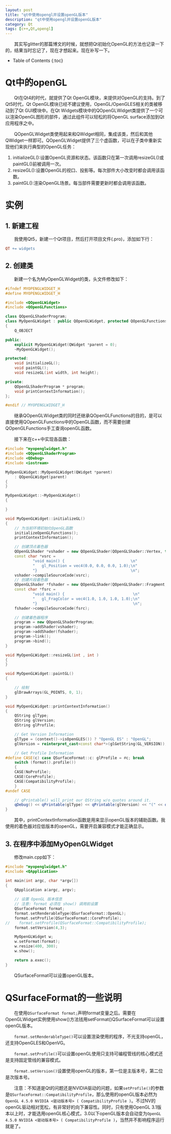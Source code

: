 ```yaml
---
layout: post
title: "qt中使用opengl并设置openGL版本"
description: "qt中使用opengl并设置openGL版本"
category: Qt
tags: [c++,Qt,opengl]
---
```


&#160; &#160; &#160; &#160;其实写glitter的那篇博文的时候，就想把Qt初始化OpenGL的方法也记录一下的，结果当时忘记了，现在才想起来。现在补写一下。

<!-- more -->

* Table of Contents
{:toc}

# Qt中的openGL

&#160; &#160; &#160; &#160;Qt在Qt4的时代，就提供了Qt OpenGL模块，来提供对OpenGL的支持。到了Qt5时代，Qt OpenGL模块已经不建议使用，OpenGL/OpenGLES相关的类被移动到了Qt GUI模块中。在Qt Widgets模块中的QOpenGLWidget类提供了一个可以渲染OpenGL图形的部件，通过此组件可以轻松的将OpenGL surface添加到Qt应用程序之中。

&#160; &#160; &#160; &#160;QOpenGLWidget类使用起来和QWidget相同，集成该类，然后和其他QWidget一样即可。QOpenGLWidget提供了三个虚函数，可以在子类中重新实现他们来执行典型的OpenGL任务：

1. initializeGL():设置OpenGL资源和状态。该函数只在第一次调用resizeGL()或paintGL()前被调用一次。
2. resizeGL():设置OpenGL的视口、投影等。每次部件大小改变时都会调用该函数。
3. paintGL():渲染OpenGL场景。每当部件需要更新时都会调用该函数。

# 实例

## 1. 新建工程

&#160; &#160; &#160; &#160;我使用Qt5，新建一个Qt项目，然后打开项目文件(.pro)，添加如下行：

```Makefile
QT += widgets
```

## 2. 创建类

&#160; &#160; &#160; &#160;新建一个名为MyOpenGLWidget的类，头文件修改如下：

```c++
#ifndef MYOPENGLWIDGET_H
#define MYOPENGLWIDGET_H

#include <QOpenGLWidget>
#include <QOpenGLFunctions>

class QOpenGLShaderProgram;
class MyOpenGLWidget : public QOpenGLWidget, protected QOpenGLFunctions
{
    Q_OBJECT

public:
    explicit MyOpenGLWidget(QWidget *parent = 0);
    ~MyOpenGLWidget();

protected:
    void initializeGL();
    void paintGL();
    void resizeGL(int width, int height);

private:
    QOpenGLShaderProgram * program;
    void printContextInformation();
};

#endif // MYOPENGLWIDGET_H
```

&#160; &#160; &#160; &#160;继承QOpenGLWidget类的同时还继承QOpenGLFunctions的目的，是可以直接使用QOpenGLFunctions中的OpenGL函数，而不需要创建QOpenGLFunctions手工查询openGL函数。

&#160; &#160; &#160; &#160;接下来在c++中实现各函数：

```c++
#include "myopenglwidget.h"
#include <QOpenGLShaderProgram>
#include <QDebug>
#include <iostream>

MyOpenGLWidget::MyOpenGLWidget(QWidget *parent)
    : QOpenGLWidget(parent)
{
}

MyOpenGLWidget::~MyOpenGLWidget()
{

}

void MyOpenGLWidget::initializeGL()
{
    // 为当前环境初始化OpenGL函数
    initializeOpenGLFunctions();
    printContextInformation();

    // 创建顶点着色器
    QOpenGLShader *vshader = new QOpenGLShader(QOpenGLShader::Vertex, this);
    const char *vsrc =
            "void main() {                             \n"
            "   gl_Position = vec4(0.0, 0.0, 0.0, 1.0);\n"
            "}                                         \n";
    vshader->compileSourceCode(vsrc);
    // 创建片段着色器
    QOpenGLShader *fshader = new QOpenGLShader(QOpenGLShader::Fragment, this);
    const char *fsrc =
            "void main() {                              \n"
            "   gl_FragColor = vec4(1.0, 1.0, 1.0, 1.0);\n"
            "}                                          \n";
    fshader->compileSourceCode(fsrc);

    // 创建着色器程序
    program = new QOpenGLShaderProgram;
    program->addShader(vshader);
    program->addShader(fshader);
    program->link();
    program->bind();
}

void MyOpenGLWidget::resizeGL(int , int )
{
}

void MyOpenGLWidget::paintGL()
{

    // 绘制
    glDrawArrays(GL_POINTS, 0, 1);
}

void MyOpenGLWidget::printContextInformation()
{
    QString glType;
    QString glVersion;
    QString glProfile;

    // Get Version Information
    glType = (context()->isOpenGLES()) ? "OpenGL ES" : "OpenGL";
    glVersion = reinterpret_cast<const char*>(glGetString(GL_VERSION));

    // Get Profile Information
#define CASE(c) case QSurfaceFormat::c: glProfile = #c; break
    switch (format().profile())
    {
    CASE(NoProfile);
    CASE(CoreProfile);
    CASE(CompatibilityProfile);
    }
#undef CASE

    // qPrintable() will print our QString w/o quotes around it.
    qDebug() << qPrintable(glType) << qPrintable(glVersion) << "(" << qPrintable(glProfile) << ")";
}
```

&#160; &#160; &#160; &#160;其中，printContextInformation函数是用来显示openGL版本的辅助函数。我使用的着色器对应低版本的openGL，需要开启兼容模式才能正确显示。

## 3. 在程序中添加MyOpenGLWidget

&#160; &#160; &#160; &#160;修改main.cpp如下：

```c++
#include "myopenglwidget.h"
#include <QApplication>

int main(int argc, char *argv[])
{
    QApplication a(argc, argv);

    // 设置 OpenGL 版本信息
    // 注意: format 必须在 show() 调用前设置
    QSurfaceFormat format;
    format.setRenderableType(QSurfaceFormat::OpenGL);
    format.setProfile(QSurfaceFormat::CoreProfile);
//    format.setProfile(QSurfaceFormat::CompatibilityProfile);
    format.setVersion(4,3);

    MyOpenGLWidget w;
    w.setFormat(format);
    w.resize(400, 300);
    w.show();

    return a.exec();
}
```

&#160; &#160; &#160; &#160;QSurfaceFormat可以设置openGL版本。

# QSurfaceFormat的一些说明

&#160; &#160; &#160; &#160;在使用`QSurfaceFormat format;`声明format变量之后。需要在OpenGLWidget实例使用show()方法钱用setFormat()QSurfaceFormat可以设置openGL版本。

&#160; &#160; &#160; &#160;`format.setRenderableType()`可以设置渲染使用的程序，不光支持openGL，还支持OpenGLES和OpenVG。

&#160; &#160; &#160; &#160;`format.setProfile()`可以设置openGL使用只支持可编程管线的核心模式还是支持固定管线的兼容模式。

&#160; &#160; &#160; &#160;`format.setVersion()`设置使用openGL的版本，第一位是主版本号，第二位是次版本号。

&#160; &#160; &#160; &#160;注意：不知道是Qt的问题还是NVIDIA驱动的问题，如果`setProfile()`的参数是`QSurfaceFormat::CompatibilityProfile`，那么使用的openGL版本必然为`OpenGL 4.5.0 NVIDIA <驱动版本号> ( CompatibilityProfile )`。不过NV的openGL驱动相对宽松，有非常好的向下兼容性。同时，只有使用OpenGL 3.1版本以上时，才能选用openGL核心模式，3.0以下openGL版本会自动变为`OpenGL 4.5.0 NVIDIA <驱动版本号> ( CompatibilityProfile )`，当然并不影响程序运行就是了。
